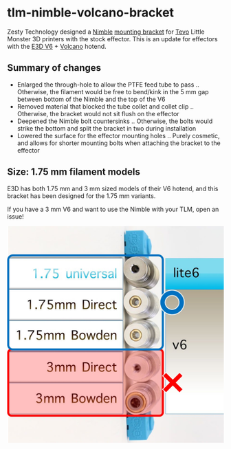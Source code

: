 # tlm-nimble-volcano-bracket

Zesty Technology designed a [Nimble](https://zestytechnology.readthedocs.io/en/latest/nimble/index.html) [mounting bracket](https://www.thingiverse.com/thing:2701541) for [Tevo](https://tevo3dprinterstore.com) Little Monster 3D printers with the stock effector. This is an update for effectors with the [E3D V6](https://e3d-online.dozuki.com/Guide/V6+Assembly/6) + [Volcano](https://e3d-online.dozuki.com/Guide/Building+a+new+Volcano/9) hotend.

## Summary of changes

* Enlarged the through-hole to allow the PTFE feed tube to pass
.. Otherwise, the filament would be free to bend/kink in the 5 mm gap between bottom of the Nimble and the top of the V6
* Removed material that blocked the tube collet and collet clip
.. Otherwise, the bracket would not sit flush on the effector
* Deepened the Nimble bolt countersinks
.. Otherwise, the bolts would strike the bottom and split the bracket in two during installation
* Lowered the surface for the effector mounting holes
.. Purely cosmetic, and allows for shorter mounting bolts when attaching the bracket to the effector

## Size: 1.75 mm filament models

E3D has both 1.75 mm and 3 mm sized models of their V6 hotend, and this bracket has been designed for the 1.75 mm variants.

If you have a 3 mm V6 and want to use the Nimble with your TLM, open an issue!

![V6 model sizes](/docs/v6-models-supported.jpg)
